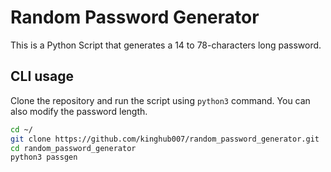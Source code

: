 # Random Password Generator
This is a Python Script that generates a 14 to 78-characters long password.

## CLI usage
Clone the repository and run the script using `python3` command. You can also modify the password length.
```bash
cd ~/
git clone https://github.com/kinghub007/random_password_generator.git
cd random_password_generator
python3 passgen
```
